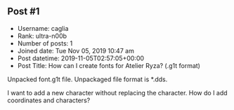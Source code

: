 ## Post #1
- Username: caglia
- Rank: ultra-n00b
- Number of posts: 1
- Joined date: Tue Nov 05, 2019 10:47 am
- Post datetime: 2019-11-05T02:57:05+00:00
- Post Title: How can I create fonts for Atelier Ryza? (.g1t format)

Unpacked font.g1t file. Unpackaged file format is *.dds.

I want to add a new character without replacing the character.
How do I add coordinates and characters?

